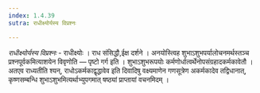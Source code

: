 ```yaml
---
index: 1.4.39
sutra: राधीक्ष्योर्यस्य विप्रश्नः

---
```

_राधीक्ष्योर्यस्य विप्रश्नः_ - राधीक्ष्योः । राध संसिद्धौ,ईक्ष दर्शने । अनयोस्त्विह शुभाऽशुभपर्यालोचनमर्थस्तञ्च प्रश्नपूर्वकमित्याशयेन विवृणोति — पृष्टो गर्ग इति । शुभाऽशुभरूपयोः कर्मणोर्धात्वर्थेनोपसंग्रहादकर्मकावेतौ । अतएव राध्यतीति श्यन्, राधोऽकर्मकाद्वृद्धावेव इति दिवादिषु वक्ष्यमाणेन गणसूत्रेण अकर्मकादेव तद्विधानात्, कृष्णसम्बन्धि शुभाऽशुभमित्यर्थाभ्युपगमात् षष्ठ्यां प्राप्तायां वचनमिदम् ।